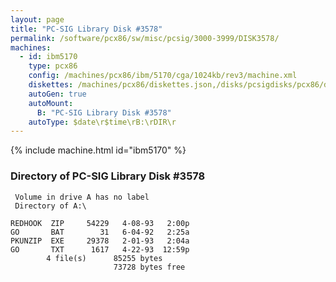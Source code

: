 ```yaml
---
layout: page
title: "PC-SIG Library Disk #3578"
permalink: /software/pcx86/sw/misc/pcsig/3000-3999/DISK3578/
machines:
  - id: ibm5170
    type: pcx86
    config: /machines/pcx86/ibm/5170/cga/1024kb/rev3/machine.xml
    diskettes: /machines/pcx86/diskettes.json,/disks/pcsigdisks/pcx86/diskettes.json
    autoGen: true
    autoMount:
      B: "PC-SIG Library Disk #3578"
    autoType: $date\r$time\rB:\rDIR\r
---
```


{% include machine.html id="ibm5170" %}

### Directory of PC-SIG Library Disk #3578

     Volume in drive A has no label
     Directory of A:\

    REDHOOK  ZIP     54229   4-08-93   2:00p
    GO       BAT        31   6-04-92   2:25a
    PKUNZIP  EXE     29378   2-01-93   2:04a
    GO       TXT      1617   4-22-93  12:59p
            4 file(s)      85255 bytes
                           73728 bytes free
